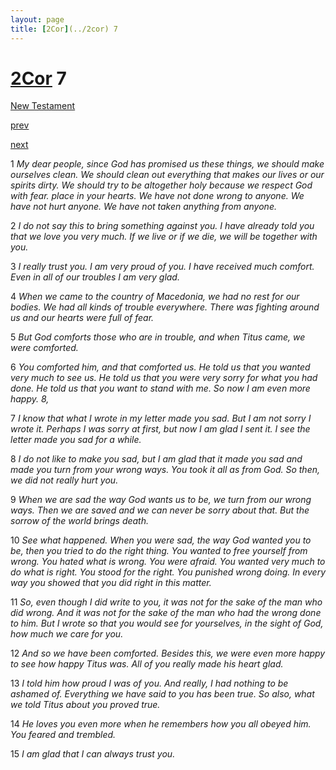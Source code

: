 ```yaml
---
layout: page
title: [2Cor](../2cor) 7
---
```


# [2Cor](../2cor) 7

[New Testament](/new-testament)


[prev](2cor-6.html)


[next](2cor-8.html)

1 _My dear people, since God has promised us these things, we should make ourselves clean. We should clean out everything that makes our lives or our spirits dirty. We should try to be altogether holy because we respect God with fear. place in your hearts. We have not done wrong to anyone. We have not hurt anyone. We have not taken anything from anyone._

2 _I do not say this to bring something against you. I have already told you that we love you very much. If we live or if we die, we will be together with you._

3 _I really trust you. I am very proud of you. I have received much comfort. Even in all of our troubles I am very glad._

4 _When we came to the country of Macedonia, we had no rest for our bodies. We had all kinds of trouble everywhere. There was fighting around us and our hearts were full of fear._

5 _But God comforts those who are in trouble, and when Titus came, we were comforted._

6 _You comforted him, and that comforted us. He told us that you wanted very much to see us. He told us that you were very sorry for what you had done. He told us that you want to stand with me. So now I am even more happy. 8,_

7 _I know that what I wrote in my letter made you sad. But I am not sorry I wrote it.  Perhaps I was sorry at first, but now I am glad I sent it. I see the letter made you sad for a while._

8 _I do not like to make you sad, but I am glad that it made you sad and made you turn from your wrong ways. You took it all as from God. So then, we did not really hurt you._

9 _When we are sad the way God wants us to be, we turn from our wrong ways. Then we are saved and we can never be sorry about that. But the sorrow of the world brings death._

10 _See what happened. When you were sad, the way God wanted you to be, then you tried to do the right thing. You wanted to free yourself from wrong. You hated what is wrong.  You were afraid. You wanted very much to do what is right. You stood for the right. You punished wrong doing. In every way you showed that you did right in this matter._

11 _So, even though I did write to you, it was not for the sake of the man who did wrong.  And it was not for the sake of the man who had the wrong done to him. But I wrote so that you would see for yourselves, in the sight of God, how much we care for you._

12 _And so we have been comforted. Besides this, we were even more happy to see how happy Titus was. All of you really made his heart glad._

13 _I told him how proud I was of you. And really, I had nothing to be ashamed of.  Everything we have said to you has been true. So also, what we told Titus about you proved true._

14 _He loves you even more when he remembers how you all obeyed him. You feared and trembled._

15 _I am glad that I can always trust you._

